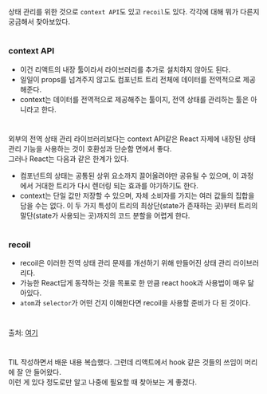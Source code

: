 상태 관리를 위한 것으로 `context API`도 있고 `recoil`도 있다.
각각에 대해 뭐가 다른지 궁금해서 찾아보았다.  
#
### context API
- 이건 리액트의 내장 툴이라서 라이브러리를 추가로 설치하지 않아도 된다.
- 일일이 props를 넘겨주지 않고도 컴포넌트 트리 전체에 데이터를 전역적으로 제공해준다.
- context는 데이터를 전역적으로 제공해주는 툴이지, 전역 상태를 관리하는 툴은 아니라고 한다.
#
외부의 전역 상태 관리 라이브러리보다는 context API같은 React 자제에 내장된 상태 관리 기능을 사용하는 것이 호환성과 단순함 면에서 좋다.  
그러나 React는 다음과 같은 한계가 있다.  
- 컴포넌트의 상태는 공통된 상위 요소까지 끌어올려야만 공유될 수 있으며, 이 과정에서 거대한 트리가 다시 렌더링 되는 효과를 야기하기도 한다.
- context는 단일 값만 저장할 수 있으며, 자체 소비자를 가지는 여러 값들의 집합을 담을 수는 없다.
이 두 가지 특성이 트리의 최상단(state가 존재하는 곳)부터 트리의 말단(state가 사용되는 곳)까지의 코드 분할을 어렵게 한다.
#
### recoil
- recoil은 이러한 전역 상태 관리 문제를 개선하기 위해 만들어진 상태 관리 라이브러리다.
- 가능한 React답게 동작하는 것을 목표로 한 만큼 react hook과 사용법이 매우 닮아있다.
- `atom`과 `selector`가 어떤 건지 이해한다면 recoil을 사용할 준비가 다 된 것이다.
#
출처: [여기](https://leego.tistory.com/entry/React-%EC%83%81%ED%83%9C%EA%B4%80%EB%A6%AC%EC%9D%98-%EB%AF%B8%EB%9E%98-Recoil%EC%9D%84-%EC%95%8C%EC%95%84%EB%B3%B4%EC%9E%90)
#
TIL 작성하면서 배운 내용 복습했다. 그런데 리액트에서 hook 같은 것들의 쓰임이 머리에 잘 안 들어왔다.  
이런 게 있다 정도로만 알고 나중에 필요할 때 찾아보는 게 좋겠다.
